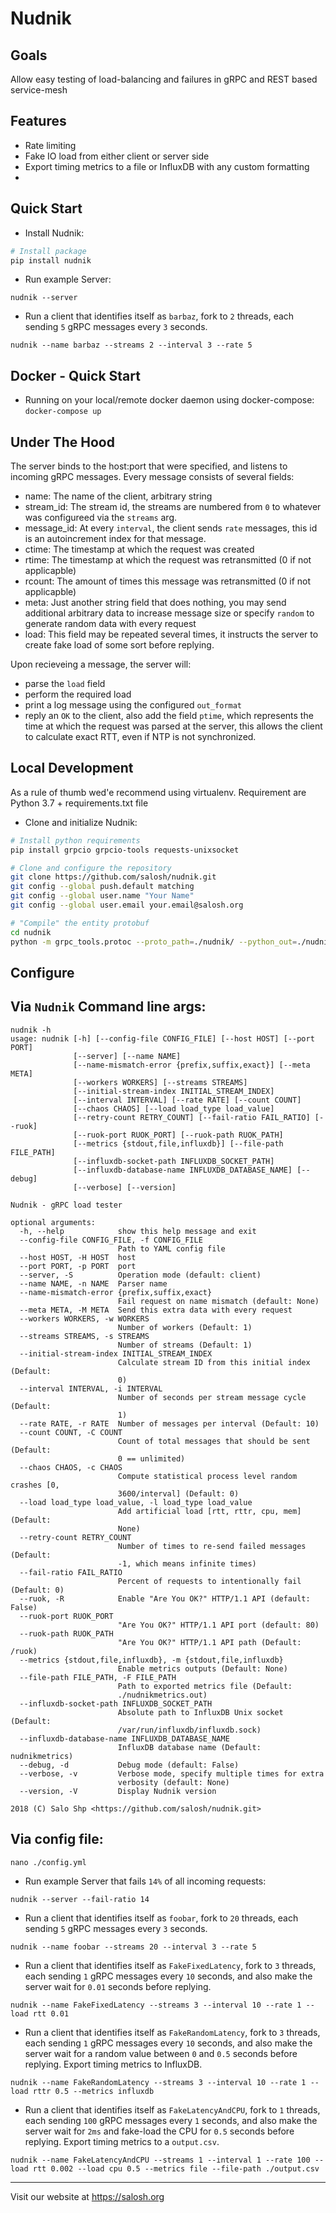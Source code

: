 Nudnik
======

Goals
-----

Allow easy testing of load-balancing and failures in gRPC and REST based service-mesh

Features
--------

 - Rate limiting
 - Fake IO load from either client or server side
 - Export timing metrics to a file or InfluxDB with any custom formatting
 - 

Quick Start
--------------------

 * Install Nudnik:
```sh
# Install package
pip install nudnik
```

 * Run example Server:
```shell
nudnik --server
```

 * Run a client that identifies itself as `barbaz`, fork to `2` threads, each sending `5` gRPC messages every `3` seconds.
```shell
nudnik --name barbaz --streams 2 --interval 3 --rate 5
```

Docker - Quick Start
--------------------

* Running on your local/remote docker daemon using docker-compose:
  `docker-compose up`

Under The Hood
--------------
The server binds to the host:port that were specified, and listens to incoming gRPC messages.
Every message consists of several fields:
 - name: The name of the client, arbitrary string
 - stream_id: The stream id, the streams are numbered from `0` to whatever was configureed via the `streams` arg.
 - message_id: At every `interval`, the client sends `rate` messages, this id is an autoincrement index for that message.
 - ctime: The timestamp at which the request was created
 - rtime: The timestamp at which the request was retransmitted (0 if not applicapble)
 - rcount: The amount of times this message was retransmitted (0 if not applicapble)
 - meta: Just another string field that does nothing, you may send additional arbitrary data to increase message size or specify `random` to generate random data with every request
 - load: This field may be repeated several times, it instructs the server to create fake load of some sort before replying.
 
 Upon recieveing a message, the server will:
  - parse the `load` field
  - perform the required load
  - print a log message using the configured `out_format`
  - reply an `OK` to the client, also add the field `ptime`, which represents the time at which the request was parsed at the server,
    this allows the client to calculate exact RTT, even if NTP is not synchronized.
 
Local Development
-----------------
As a rule of thumb wed'e recommend using virtualenv.
Requirement are Python 3.7 + requirements.txt file

 * Clone and initialize Nudnik:
```sh
# Install python requirements
pip install grpcio grpcio-tools requests-unixsocket

# Clone and configure the repository
git clone https://github.com/salosh/nudnik.git
git config --global push.default matching
git config --global user.name "Your Name"
git config --global user.email your.email@salosh.org

# "Compile" the entity protobuf
cd nudnik
python -m grpc_tools.protoc --proto_path=./nudnik/ --python_out=./nudnik/ --grpc_python_out=./nudnik/ ./entity.proto
```

Configure
--------

## Via `Nudnik` Command line args:
```shell
nudnik -h
usage: nudnik [-h] [--config-file CONFIG_FILE] [--host HOST] [--port PORT]
              [--server] [--name NAME]
              [--name-mismatch-error {prefix,suffix,exact}] [--meta META]
              [--workers WORKERS] [--streams STREAMS]
              [--initial-stream-index INITIAL_STREAM_INDEX]
              [--interval INTERVAL] [--rate RATE] [--count COUNT]
              [--chaos CHAOS] [--load load_type load_value]
              [--retry-count RETRY_COUNT] [--fail-ratio FAIL_RATIO] [--ruok]
              [--ruok-port RUOK_PORT] [--ruok-path RUOK_PATH]
              [--metrics {stdout,file,influxdb}] [--file-path FILE_PATH]
              [--influxdb-socket-path INFLUXDB_SOCKET_PATH]
              [--influxdb-database-name INFLUXDB_DATABASE_NAME] [--debug]
              [--verbose] [--version]

Nudnik - gRPC load tester

optional arguments:
  -h, --help            show this help message and exit
  --config-file CONFIG_FILE, -f CONFIG_FILE
                        Path to YAML config file
  --host HOST, -H HOST  host
  --port PORT, -p PORT  port
  --server, -S          Operation mode (default: client)
  --name NAME, -n NAME  Parser name
  --name-mismatch-error {prefix,suffix,exact}
                        Fail request on name mismatch (default: None)
  --meta META, -M META  Send this extra data with every request
  --workers WORKERS, -w WORKERS
                        Number of workers (Default: 1)
  --streams STREAMS, -s STREAMS
                        Number of streams (Default: 1)
  --initial-stream-index INITIAL_STREAM_INDEX
                        Calculate stream ID from this initial index (Default:
                        0)
  --interval INTERVAL, -i INTERVAL
                        Number of seconds per stream message cycle (Default:
                        1)
  --rate RATE, -r RATE  Number of messages per interval (Default: 10)
  --count COUNT, -C COUNT
                        Count of total messages that should be sent (Default:
                        0 == unlimited)
  --chaos CHAOS, -c CHAOS
                        Compute statistical process level random crashes [0,
                        3600/interval] (Default: 0)
  --load load_type load_value, -l load_type load_value
                        Add artificial load [rtt, rttr, cpu, mem] (Default:
                        None)
  --retry-count RETRY_COUNT
                        Number of times to re-send failed messages (Default:
                        -1, which means infinite times)
  --fail-ratio FAIL_RATIO
                        Percent of requests to intentionally fail (Default: 0)
  --ruok, -R            Enable "Are You OK?" HTTP/1.1 API (default: False)
  --ruok-port RUOK_PORT
                        "Are You OK?" HTTP/1.1 API port (default: 80)
  --ruok-path RUOK_PATH
                        "Are You OK?" HTTP/1.1 API path (Default: /ruok)
  --metrics {stdout,file,influxdb}, -m {stdout,file,influxdb}
                        Enable metrics outputs (Default: None)
  --file-path FILE_PATH, -F FILE_PATH
                        Path to exported metrics file (Default:
                        ./nudnikmetrics.out)
  --influxdb-socket-path INFLUXDB_SOCKET_PATH
                        Absolute path to InfluxDB Unix socket (Default:
                        /var/run/influxdb/influxdb.sock)
  --influxdb-database-name INFLUXDB_DATABASE_NAME
                        InfluxDB database name (Default: nudnikmetrics)
  --debug, -d           Debug mode (default: False)
  --verbose, -v         Verbose mode, specify multiple times for extra
                        verbosity (default: None)
  --version, -V         Display Nudnik version

2018 (C) Salo Shp <https://github.com/salosh/nudnik.git>
```

## Via config file:
```shell  
nano ./config.yml     
```

 * Run example Server that fails `14%` of all incoming requests:
```shell
nudnik --server --fail-ratio 14
```

 * Run a client that identifies itself as `foobar`, fork to `20` threads, each sending `5` gRPC messages every `3` seconds.
```shell
nudnik --name foobar --streams 20 --interval 3 --rate 5
```

 * Run a client that identifies itself as `FakeFixedLatency`, fork to `3` threads, each sending `1` gRPC messages every `10` seconds, and also make the server wait for `0.01` seconds before replying.
```shell
nudnik --name FakeFixedLatency --streams 3 --interval 10 --rate 1 --load rtt 0.01
```

 * Run a client that identifies itself as `FakeRandomLatency`, fork to `3` threads, each sending `1` gRPC messages every `10` seconds, and also make the server wait for a random value between `0` and `0.5` seconds before replying. Export timing metrics to InfluxDB.
```shell
nudnik --name FakeRandomLatency --streams 3 --interval 10 --rate 1 --load rttr 0.5 --metrics influxdb
```

 * Run a client that identifies itself as `FakeLatencyAndCPU`, fork to `1` threads, each sending `100` gRPC messages every `1` seconds, and also make the server wait for `2ms` and fake-load the CPU for `0.5` seconds before replying. Export timing metrics to a `output.csv`.
```shell
nudnik --name FakeLatencyAndCPU --streams 1 --interval 1 --rate 100 --load rtt 0.002 --load cpu 0.5 --metrics file --file-path ./output.csv
```

* * *
Visit our website at https://salosh.org
